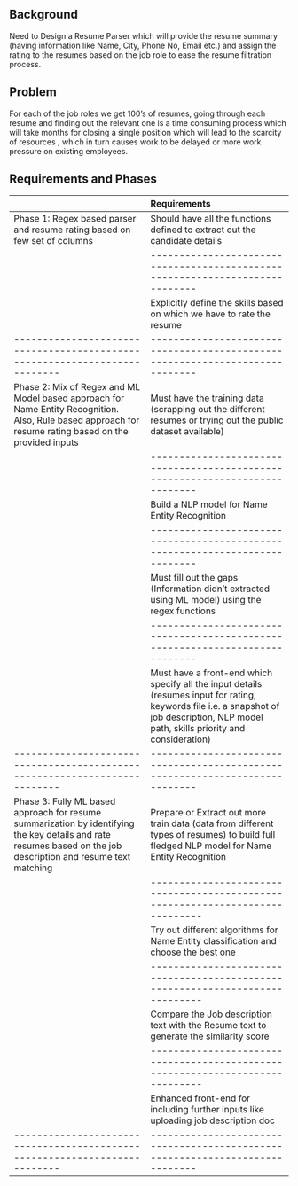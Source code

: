 ## Background
Need to Design a Resume Parser which will provide the resume summary (having information like Name, City, Phone No, Email etc.) and assign the rating to the resumes based on the job role to ease the resume filtration process.

## Problem
For each of the job roles we get 100’s of resumes, going through each resume and finding out the relevant one is a time consuming process which will take months for closing a single position which will lead to the scarcity of resources , which in turn causes work to be delayed or more work pressure on existing employees.

## Requirements and Phases

|                                                                          | Requirements
|--------------------------------------------------------------------------|:-----------------------------------------------------------------------------
|Phase 1: Regex based parser and resume rating based on few set of columns |Should have all the functions defined to extract out the candidate details
|                                                                          |-----------------------------------------------------------------------------
|                                                                          |Explicitly define the skills based on which we have to rate the resume
|--------------------------------------------------------------------------|-----------------------------------------------------------------------------
|Phase 2: Mix of Regex and ML Model based approach for Name Entity Recognition. Also, Rule based approach for resume rating based on the provided inputs                                                                          |Must have the training data (scrapping out the different resumes or trying out the public dataset available)
|                                                                          |-----------------------------------------------------------------------------
|                                                                          |Build a NLP model for Name Entity Recognition
|                                                                          |-----------------------------------------------------------------------------
|                                                                          |Must fill out the gaps (Information didn’t extracted using ML model) using the regex functions
|                                                                          |-----------------------------------------------------------------------------
|                                                                          |Must have a front-end which specify all the input details (resumes input for rating, keywords file i.e. a snapshot of job description, NLP model path, skills priority and consideration)
|--------------------------------------------------------------------------|-----------------------------------------------------------------------------
|Phase 3: Fully ML based approach for resume summarization by identifying the key details and rate resumes based on the job description and resume text matching                                                                          |Prepare or Extract out more train data (data from different types of resumes) to build full fledged NLP model for Name Entity Recognition
|                                                                          |------------------------------------------------------------------------------
|                                                                          |Try out different algorithms for Name Entity classification and choose the best one
|                                                                          |------------------------------------------------------------------------------
|                                                                          |Compare the Job description text with the Resume text to generate the similarity score
|                                                                          |------------------------------------------------------------------------------
|                                                                          |Enhanced front-end for including further inputs like uploading job description doc
|--------------------------------------------------------------------------|-----------------------------------------------------------------------------


